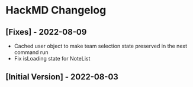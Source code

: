 # HackMD Changelog

## [Fixes] - 2022-08-09

- Cached user object to make team selection state preserved in the next command run
- Fix isLoading state for NoteList

## [Initial Version] - 2022-08-03
